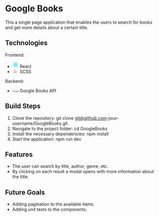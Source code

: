 # Google Books

This a single page application that enables the users to search for books and get more details about a certain title.

## Technologies

Frontend:

- <img src="./src/assets/React.png" alt="React Icon" width="20"> React
- <img src="./src/assets/Sass.png" alt="SCSS Icon" width="20"> SCSS

Backend:

- <img src="./src/assets/GoogleBooks.PNG" alt="GoogleBooks Icon" width="20"> Google Books API

## Build Steps

1. Clone the repository: git clone git@github.com:your-username/GoogleBooks.git
2. Navigate to the project folder: cd GoogleBooks
3. Install the necessary dependencies: npm install
4. Start the application: npm run dev

## Features

- The user can search by title, author, genre, etc.
- By clicking on each result a modal opens with more information about the title.

## Future Goals

- Adding pagination to the available items.
- Adding unit tests to the components.

